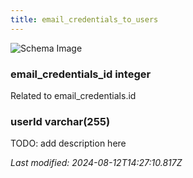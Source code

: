 ```yaml
---
title: email_credentials_to_users
---
```



![Schema Image](/img/schema/email_credentials_to_users.svg)

### email_credentials_id integer
Related to email_credentials.id

### userId varchar(255)
TODO: add description here


_Last modified: 2024-08-12T14:27:10.817Z_
